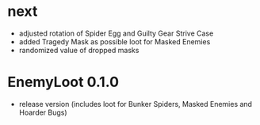 # next

- adjusted rotation of Spider Egg and Guilty Gear Strive Case
- added Tragedy Mask as possible loot for Masked Enemies 
- randomized value of dropped masks



# EnemyLoot 0.1.0
- release version (includes loot for Bunker Spiders, Masked Enemies and Hoarder Bugs)